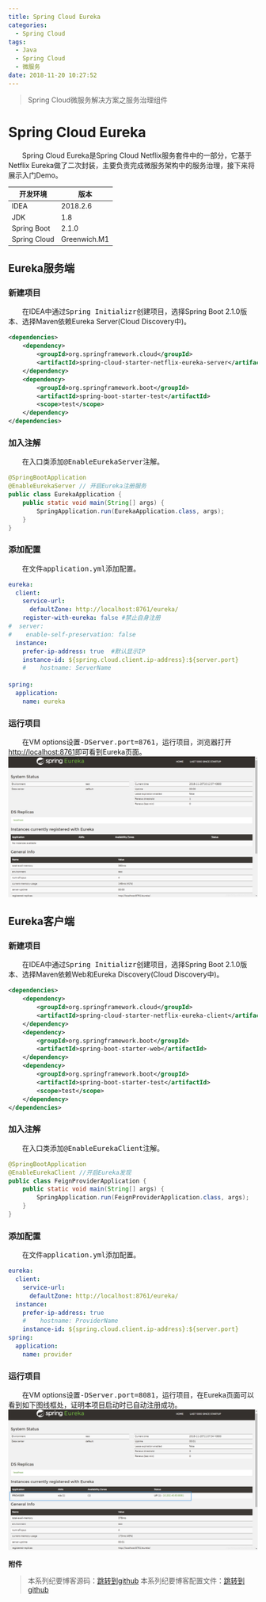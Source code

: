 ```yaml
---
title: Spring Cloud Eureka
categories: 
  - Spring Cloud
tags:
  - Java
  - Spring Cloud
  - 微服务
date: 2018-11-20 10:27:52
---
```


> Spring Cloud微服务解决方案之服务治理组件

<!-- more -->

# Spring Cloud Eureka
&emsp;&emsp;Spring Cloud Eureka是Spring Cloud Netflix服务套件中的一部分，它基于Netflix Eureka做了二次封装，主要负责完成微服务架构中的服务治理，接下来将展示入门Demo。

开发环境    |  版本
-------- | -----
IDEA | 2018.2.6
JDK  | 1.8
Spring Boot| 2.1.0
Spring Cloud| Greenwich.M1

## Eureka服务端
### 新建项目
&emsp;&emsp;在IDEA中通过<kbd>Spring Initializr</kbd>创建项目，选择Spring Boot 2.1.0版本、选择Maven依赖Eureka Server(Cloud Discovery中)。
```xml
<dependencies>
    <dependency>
        <groupId>org.springframework.cloud</groupId>
        <artifactId>spring-cloud-starter-netflix-eureka-server</artifactId>
    </dependency>
    <dependency>
        <groupId>org.springframework.boot</groupId>
        <artifactId>spring-boot-starter-test</artifactId>
        <scope>test</scope>
    </dependency>
</dependencies>
```

### 加入注解
&emsp;&emsp;在入口类添加<kbd>@EnableEurekaServer</kbd>注解。
```java
@SpringBootApplication
@EnableEurekaServer // 开启Eureka注册服务
public class EurekaApplication {
    public static void main(String[] args) {
        SpringApplication.run(EurekaApplication.class, args);
    }
}
```

### 添加配置
&emsp;&emsp;在文件<kbd>application.yml</kbd>添加配置。
```yml
eureka:
  client:
    service-url:
      defaultZone: http://localhost:8761/eureka/
    register-with-eureka: false #禁止自身注册
#  server:
#    enable-self-preservation: false
  instance:
    prefer-ip-address: true  #默认显示IP
    instance-id: ${spring.cloud.client.ip-address}:${server.port}
    #    hostname: ServerName

spring:
  application:
    name: eureka
```

### 运行项目
&emsp;&emsp;在VM options设置<kbd>-DServer.port=8761</kbd>，运行项目，浏览器打开[http://localhost:8761](http://localhost:8761)即可看到Eureka页面。
![Eureka Server](https://raw.githubusercontent.com/chung567115/chung567115.github.io/hexo-blog/blog-img/spring-cloud-1-1.png)

## Eureka客户端
### 新建项目
&emsp;&emsp;在IDEA中通过<kbd>Spring Initializr</kbd>创建项目，选择Spring Boot 2.1.0版本、选择Maven依赖Web和Eureka Discovery(Cloud Discovery中)。
```xml
<dependencies>
    <dependency>
        <groupId>org.springframework.cloud</groupId>
        <artifactId>spring-cloud-starter-netflix-eureka-client</artifactId>
    </dependency>
    <dependency>
        <groupId>org.springframework.boot</groupId>
        <artifactId>spring-boot-starter-web</artifactId>
    </dependency>
    <dependency>
        <groupId>org.springframework.boot</groupId>
        <artifactId>spring-boot-starter-test</artifactId>
        <scope>test</scope>
    </dependency>
</dependencies>
```

### 加入注解
&emsp;&emsp;在入口类添加<kbd>@EnableEurekaClient</kbd>注解。
```java
@SpringBootApplication
@EnableEurekaClient //开启Eureka发现
public class FeignProviderApplication {
    public static void main(String[] args) {
        SpringApplication.run(FeignProviderApplication.class, args);
    }
}
```

### 添加配置
&emsp;&emsp;在文件<kbd>application.yml</kbd>添加配置。
```yml
eureka:
  client:
    service-url:
      defaultZone: http://localhost:8761/eureka/
  instance:
    prefer-ip-address: true
    #    hostname: ProviderName
    instance-id: ${spring.cloud.client.ip-address}:${server.port}
spring:
  application:
    name: provider
```

### 运行项目
&emsp;&emsp;在VM options设置<kbd>-DServer.port=8081</kbd>，运行项目，在Eureka页面可以看到如下图线框处，证明本项目启动时已自动注册成功。
![EurekaClient](https://raw.githubusercontent.com/chung567115/chung567115.github.io/hexo-blog/blog-img/spring-cloud-1-2.png)

<kbd>**附件**</kbd>
> 本系列纪要博客源码：[跳转到github](https://github.com/chung567115/SpringCloud)
> 本系列纪要博客配置文件：[跳转到github](https://github.com/chung567115/SpringCloudConfig)
